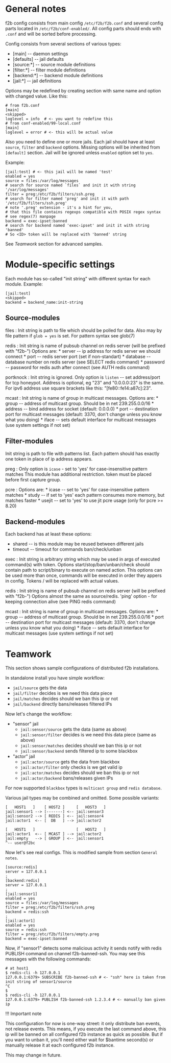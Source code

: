 General notes
=============

f2b config consists from main config `/etc/f2b/f2b.conf` and several config parts located in `/etc/f2b/conf-enabled/`.
All config parts should ends with `.conf` and will be sorted before processing.

Config consists from several sections of various types:

* [main] -- daemon settings
* [defaults] -- jail defaults
* [source:*] -- source module definitions
* [filter:*] -- filter module definitions
* [backend:*] -- backend module definitions
* [jail:*] -- jail definitions

Options may be redefined by creating section with same name and option with changed value. Like this:

    # from f2b.conf
    [main]
    <skipped>
    loglevel = info  # <- you want to redefine this
    # from conf-enabled/99-local.conf
    [main]
    loglevel = error # <- this will be actual value

Also you need to define one or more jails.
Each jail should have at least `source`, `filter` and `backend` options.
Missing options will be inherited from `[default]` section.
Jail will be ignored unless `enabled` option set to `yes`.

Example:

    [jail:test] # <- this jail will be named 'test'
    enabled = yes
    source = files:/var/log/messages
    # search for source named `files` and init it with string '/var/log/messages'
    filter = preg:/etc/f2b/filters/ssh.preg
    # search for filter named 'preg' and init it with path '/etc/f2b/filters/ssh.preg'
    # note '.preg' extension - it's a hint for you,
    # that this file contains regexps compatible with POSIX regex syntax
    # see regex(7) manpage
    backend = exec-ipset:banned
    # search for backend named 'exec-ipset' and init it with string 'banned'
    # So <ID> token will be replaced with 'banned' string

See *Teamwork* section for advanced samples.

Module-specific settings
========================

Each module has so-called "init string" with different syntax for each module.
Example:

    [jail:test]
    <skipped>
    backend = backend_name:init-string

Source-modules
--------------

files
:   Init string is path to file which should be polled for data.
    Also may by file pattern if `glob = yes` is set.
    For pattern syntax see glob(7)

redis
:   Init string is name of pubsub channel on redis server (will be prefixed with "f2b-")
    Options are:
    * server -- ip address for redis server we should connect
    * port -- redis server port (set if non-standart)
    * database -- database number on redis server (see SELECT redis command)
    * password -- password for redis auth after connect (see AUTH redis command)

portknock
:   Init string is ignored. Only option is `listen` -- set address/port for tcp honeypot.
    Address is optional, eg "23" and "0.0.0.0:23" is the same.
    For ipv6 address use square brackets like this: "[fe80::fe14:a87c]:23".

mcast
:   Init string is name of group in multicast messages. Options are:
    * group -- address of multicast group. Should be in net 239.255.0.0/16
    * address -- bind address for socket (default: 0.0.0.0)
    * port -- destination port for multicast messages (default: 3370, don't change unless you know what you doing)
    * iface -- sets default interface for multicast messages (use system settings if not set)


Filter-modules
--------------

Init string is path to file with patterns list. Each pattern should has exactly one <HOST> token in place of ip address appears.

preg
:   Only option is `icase` - set to 'yes' for case-insensitive pattern matches
    This module has additional restriction. <HOST> token must be placed before first capture group.

pcre
:   Options are:
    * icase -- set to 'yes' for case-insensitive pattern matches
    * study -- if set to 'yes' each pattern consumes more memory, but matches faster
    * usejit -- set to 'yes' to use jit pcre usage (only for pcre >= 8.20)

Backend-modules
---------------

Each backend has at least these options:
* shared  -- is this module may be reused between different jails
* timeout -- timeout for commands ban/check/unban

exec
:   Init string is arbitrary string which may be used in args of executed command(s) with <ID> token.
    Options start/stop/ban/unban/check should contain path to script/binary to execute on named action.
    This options can be used more than once, commands will be executed in order they appers in config.
    Tokens <ID>/<IP> will be replaced with actual values.

redis
:   Init string is name of pubsub channel on redis server (will be prefixed with "f2b-")
    Options almost the same as source/redis. 'ping' option - for keeping connection alive (see PING redis command)

mcast
:   Init string is name of group in multicast messages. Options are:
    * group -- address of multicast group. Should be in net 239.255.0.0/16
    * port -- destination port for multicast messages (default: 3370, don't change unless you know what you doing)
    * iface -- sets default interface for multicast messages (use system settings if not set)

Teamwork
========

This section shows sample configurations of distributed f2b installations.

In standalone install you have simple workflow:

  * `jail/source`  gets the data
  * `jail/filter`  decides is we need this data piece
  * `jail/matches` decides should we ban this ip or not
  * `jail/backend` directly bans/releases filtered IPs

Now let's change the workflow:

  * "sensor" jail
    * `jail:sensor/source` gets the data (same as above)
    * `jail:sensor/filter` decides is we need this data piece (same as above)
    * `jail:sensor/matches` decides should we ban this ip or not
    * `jail:sensor/backend`  sends filtered ip to some blackbox
  * "actor" jail
    * `jail:actor/source` gets the data from blackbox
    * `jail:actor/filter` only checks is we get valid ip
    * `jail:actor/matches` decides should we ban this ip or not
    * `jail:actor/backend` bans/releases given IPs

For now supported `blackbox` types is `multicast group` and `redis database`.

Various jail types may be combined and omitted. Some possible variants:

    [   HOST1   ]    [ HOST2 ]     [   HOST3   ]
    jail:sensor1 --> [-------] <-- jail:sensor3
    jail:sensor2 --> [ REDIS ] <-- jail:sensor4
    jail:actor1  <-- [  DB   ] --> jail:actor2

    [   HOST1   ]                  [   HOST2   ]
    jail:actor1  <-- [ MCAST ] --> jail:actor2
    jail:empty   --> [ GROUP ] <-- jail:sensor1
    ^-- user@f2bc

Now let's see real configs. This is modified sample from section `General notes`.

    [source:redis]
    server = 127.0.0.1
    ;
    [backend:redis]
    server = 127.0.0.1
    ;
    [jail:sensor1]
    enabled = yes
    source = files:/var/log/messages
    filter = preg:/etc/f2b/filters/ssh.preg
    backend = redis:ssh
    ;
    [jail:actor1]
    enabled = yes
    source = redis:ssh
    filter = preg:/etc/f2b/filters/empty.preg
    backend = exec-ipset:banned

Now, if "sensor1" detects some malicious activity it sends notify with redis PUBLISH command on channel f2b-banned-ssh.
You may see this messages with the following commands:

    # at host1
    $ redis-cli -h 127.0.0.1
    127.0.0.1:6379> SUBSCRIBE f2b-banned-ssh # <- "ssh" here is taken from init string of sensor1/source
    ^C
    $
    $ redis-cli -h 127.0.0.1
    127.0.0.1:6379> PUBLISH f2b-banned-ssh 1.2.3.4 # <- manually ban given ip

!!! Important note

This configuration for now is one-way street: it only distribute ban events, not release events.
This means, if you execute the last command above, this ip will be banned on all configured f2b instance as quick as possible.
But if you want to unban it, you'll need either wait for $bantime second(s) or manually release it at each configured f2b instance.

This may change in future.
